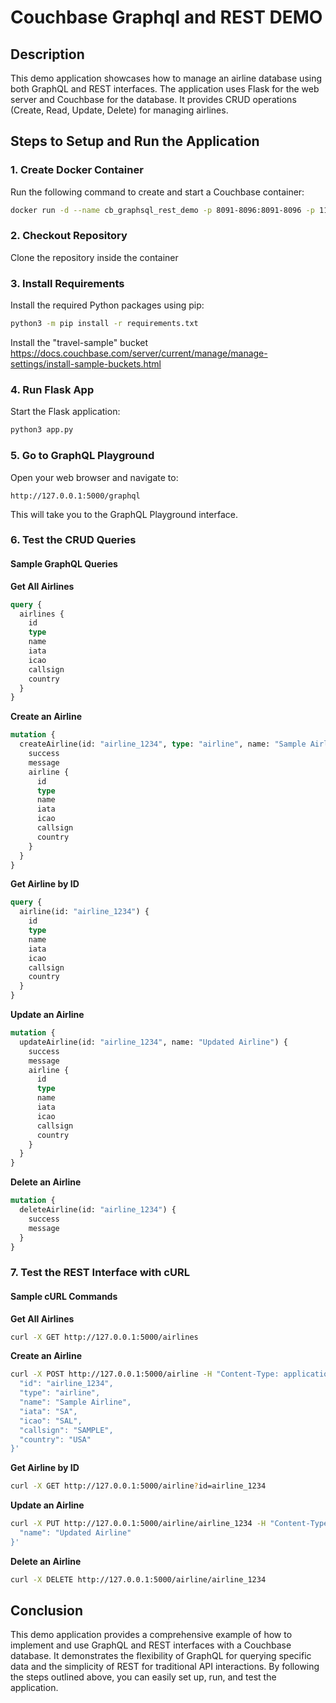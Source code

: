 # Couchbase Graphql and REST DEMO

## Description

This demo application showcases how to manage an airline database using both GraphQL and REST interfaces. The application uses Flask for the web server and Couchbase for the database. It provides CRUD operations (Create, Read, Update, Delete) for managing airlines.

## Steps to Setup and Run the Application

### 1. Create Docker Container

Run the following command to create and start a Couchbase container:

```sh
docker run -d --name cb_graphsql_rest_demo -p 8091-8096:8091-8096 -p 11210-11211:11210-11211 -p 5000:5000 couchbase:7.6.1
```

### 2. Checkout Repository

Clone the repository inside the container

### 3. Install Requirements

Install the required Python packages using pip:

```sh
python3 -m pip install -r requirements.txt
```

Install the "travel-sample" bucket https://docs.couchbase.com/server/current/manage/manage-settings/install-sample-buckets.html

### 4. Run Flask App

Start the Flask application:

```sh
python3 app.py
```

### 5. Go to GraphQL Playground

Open your web browser and navigate to:

```
http://127.0.0.1:5000/graphql
```

This will take you to the GraphQL Playground interface.

### 6. Test the CRUD Queries

#### Sample GraphQL Queries

**Get All Airlines**

```graphql
query {
  airlines {
    id
    type
    name
    iata
    icao
    callsign
    country
  }
}
```

**Create an Airline**

```graphql
mutation {
  createAirline(id: "airline_1234", type: "airline", name: "Sample Airline", iata: "SA", icao: "SAL", callsign: "SAMPLE", country: "USA") {
    success
    message
    airline {
      id
      type
      name
      iata
      icao
      callsign
      country
    }
  }
}
```

**Get Airline by ID**

```graphql
query {
  airline(id: "airline_1234") {
    id
    type
    name
    iata
    icao
    callsign
    country
  }
}
```

**Update an Airline**

```graphql
mutation {
  updateAirline(id: "airline_1234", name: "Updated Airline") {
    success
    message
    airline {
      id
      type
      name
      iata
      icao
      callsign
      country
    }
  }
}
```

**Delete an Airline**

```graphql
mutation {
  deleteAirline(id: "airline_1234") {
    success
    message
  }
}
```

### 7. Test the REST Interface with cURL

#### Sample cURL Commands

**Get All Airlines**

```sh
curl -X GET http://127.0.0.1:5000/airlines
```

**Create an Airline**

```sh
curl -X POST http://127.0.0.1:5000/airline -H "Content-Type: application/json" -d '{
  "id": "airline_1234",
  "type": "airline",
  "name": "Sample Airline",
  "iata": "SA",
  "icao": "SAL",
  "callsign": "SAMPLE",
  "country": "USA"
}'
```

**Get Airline by ID**

```sh
curl -X GET http://127.0.0.1:5000/airline?id=airline_1234
```

**Update an Airline**

```sh
curl -X PUT http://127.0.0.1:5000/airline/airline_1234 -H "Content-Type: application/json" -d '{
  "name": "Updated Airline"
}'
```

**Delete an Airline**

```sh
curl -X DELETE http://127.0.0.1:5000/airline/airline_1234
```

## Conclusion

This demo application provides a comprehensive example of how to implement and use GraphQL and REST interfaces with a Couchbase database. It demonstrates the flexibility of GraphQL for querying specific data and the simplicity of REST for traditional API interactions. By following the steps outlined above, you can easily set up, run, and test the application.

